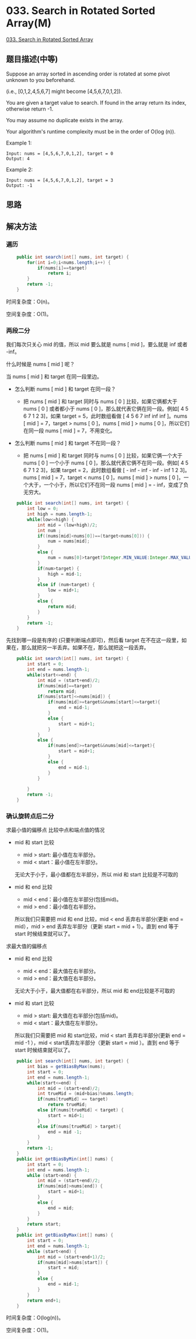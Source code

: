 # 033. Search in Rotated Sorted Array(M)
[033. Search in Rotated Sorted Array](https://leetcode-cn.com/problems/search-in-rotated-sorted-array/)

## 题目描述\(中等\)

Suppose an array sorted in ascending order is rotated at some pivot unknown to you beforehand.

\(i.e., \[0,1,2,4,5,6,7\] might become \[4,5,6,7,0,1,2\]\).

You are given a target value to search. If found in the array return its index, otherwise return -1.

You may assume no duplicate exists in the array.

Your algorithm's runtime complexity must be in the order of O(log (n)).

Example 1:

```
Input: nums = [4,5,6,7,0,1,2], target = 0
Output: 4
```

Example 2:

```
Input: nums = [4,5,6,7,0,1,2], target = 3
Output: -1
```

## 思路

## 解决方法

### 遍历

```java
    public int search(int[] nums, int target) {
        for(int i=0;i<nums.length;i++) {
            if(nums[i]==target)
                return i;
        }
        return -1;
    }
```
时间复杂度：O(n)。

空间复杂度：O(1)。



### 两段二分

我们每次只关心 mid 的值，所以 mid 要么就是 nums [ mid ]，要么就是 inf 或者 -inf。

什么时候是 nums [ mid ] 呢？

当 nums [ mid ] 和 target 在同一段里边。

- 怎么判断 nums [ mid ] 和 target 在同一段？
	- 把 nums [ mid ] 和 target 同时与 nums [ 0 ] 比较，如果它俩都大于 nums [ 0 ] 或者都小于 nums [ 0 ]，那么就代表它俩在同一段。例如[ 4 5 6 7 1 2 3]，如果 target = 5，此时数组看做 [ 4 5 6 7 inf inf inf ]。nums [ mid ] = 7，target > nums [ 0 ]，nums [ mid ] > nums [ 0 ]，所以它们在同一段 nums [ mid ] = 7，不用变化。

- 怎么判断 nums [ mid ] 和 target 不在同一段？

	- 把 nums [ mid ] 和 target 同时与 nums [ 0 ] 比较，如果它俩一个大于 nums [ 0 ] 一个小于 nums [ 0 ]，那么就代表它俩不在同一段。例如[ 4 5 6 7 1 2 3]，如果 target = 2，此时数组看做 [ - inf - inf - inf - inf 1 2 3]。nums [ mid ] = 7，target < nums [ 0 ]，nums [ mid ] > nums [ 0 ]，一个大于，一个小于，所以它们不在同一段 nums [ mid ] = - inf，变成了负无穷大。

```java
    public int search(int[] nums, int target) {
        int low = 0;
        int high = nums.length-1;
        while(low<=high) {
            int mid = (low+high)/2;
            int num ;
            if((nums[mid]<nums[0])==(target<nums[0])) {
                num = nums[mid];
            }
            else {
                num = nums[0]>target?Integer.MIN_VALUE:Integer.MAX_VALUE;
            }
            if(num>target) {
                high = mid-1;
            }
            else if (num<target) {
                low = mid+1;
            }
            else {
                return mid;
            }
        }
        return -1;
    }
```

先找到哪一段是有序的 (只要判断端点即可)，然后看 target 在不在这一段里，如果在，那么就把另一半丢弃。如果不在，那么就把这一段丢弃。

```java
	public int search(int[] nums, int target) {
		int start = 0;
		int end = nums.length-1;
		while(start<=end) {
			int mid = (start+end)/2;
			if(nums[mid]==target)
				return mid;
			if(nums[start]<=nums[mid]) {
				if(nums[mid]>=target&&nums[start]<=target){
					end = mid-1;
				}
				else {
					start = mid+1;
				}
			}
			else {
				if(nums[end]>=target&&nums[mid]<=target){
					start = mid+1;
				}
				else {
					end = mid-1;
				}	
			}
			
		}
		return -1;
	}
```



### 确认旋转点后二分

求最小值的偏移点
比较中点和端点值的情况
- mid 和 start 比较
  - mid > start: 最小值在左半部分。
  - mid < start：最小值在左半部分。
  
  无论大于小于，最小值都在左半部分，所以 mid 和 start 比较是不可取的
- mid 和 end 比较
  - mid < end：最小值在左半部分(包括mid)。
  - mid > end：最小值在右半部分。

  所以我们只需要把 mid 和 end 比较，mid < end 丢弃右半部分(更新 end = mid），mid > end 丢弃左半部分（更新 start = mid + 1）。直到 end 等于 start 时候结束就可以了。 
  
求最大值的偏移点
- mid 和 end 比较
  - mid < end：最大值在右半部分。
  - mid > end：最大值在右半部分。

  无论大于小于，最大值都在右半部分，所以 mid 和 end比较是不可取的
- mid 和 start 比较
  - mid > start: 最大值在右半部分(包括mid)。
  - mid < start：最大值在左半部分。

  所以我们只需要把 mid 和 start比较，mid < start 丢弃右半部分(更新 end = mid -1 ），mid < start丢弃左半部分（更新 start = mid ）。直到 end 等于 start 时候结束就可以了。 



```java
	public int search(int[] nums, int target) {
		int bias = getBiasByMax(nums);
		int start = 0;
		int end = nums.length-1;
		while(start<=end) {
			int mid = (start+end)/2;
			int trueMid = (mid+bias)%nums.length;
			if(nums[trueMid] == target)
				return trueMid;
			else if(nums[trueMid] < target) {
				start = mid+1;
			}
			else if(nums[trueMid] > target){
				end = mid -1;
			}
		}
		return -1;
	}
	public int getBiasByMin(int[] nums) {
		int start = 0;
		int end = nums.length-1;
		while (start<end) {
			int mid = (start+end)/2;
			if(nums[mid]>nums[end]) {
				start = mid+1;
			}
			else {
				end = mid;
			}
		}
		return start;
	}
	public int getBiasByMax(int[] nums) {
		int start = 0;
		int end = nums.length-1;
		while (start<end) {
			int mid = (start+end+1)/2;
			if(nums[mid]>nums[start]) {
				start = mid;
			}
			else {
				end = mid-1;
			}
		}
		return end+1;
	}
```

时间复杂度：O(log(n))。

空间复杂度：O(1)。

